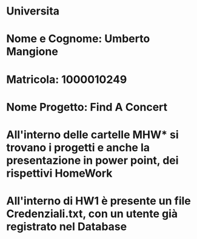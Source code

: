 # Universita
# Nome e Cognome: Umberto Mangione
# Matricola: 1000010249
# Nome Progetto: Find A Concert 

# All'interno delle cartelle MHW* si trovano i progetti e anche la presentazione in power point, dei rispettivi HomeWork
# All'interno di HW1 è presente un file Credenziali.txt, con un utente già registrato nel Database
